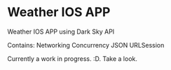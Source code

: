 # Weather IOS APP
Weather IOS APP using Dark Sky API

Contains: 
Networking
Concurrency
JSON
URLSession

Currently a work in progress. :D. 
Take a look. 

